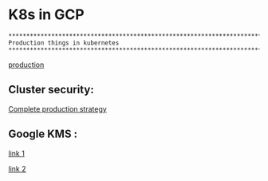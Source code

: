 
# K8s in GCP

```
*********************************************************************************
Production things in kubernetes
*********************************************************************************
```

[production](https://cloud.google.com/solutions/prep-kubernetes-engine-for-prod)

## Cluster security:

[Complete production strategy](https://techbeacon.com/one-year-using-kubernetes-production-lessons-learned)


## Google KMS :

[link 1](https://medium.com/google-cloud/using-google-cloud-platforms-cloud-key-management-service-kms-to-encrypt-decrypt-secrets-8ca7454a6b96)

[link 2](https://cloud.google.com/kubernetes-engine/docs/how-to/hardening-your-cluster)


